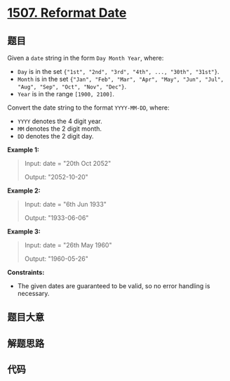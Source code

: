# [1507. Reformat Date](https://leetcode.com/problems/reformat-date/)

## 题目

Given a `date` string in the form `Day Month Year`, where:

  * `Day` is in the set `{"1st", "2nd", "3rd", "4th", ..., "30th", "31st"}`.
  * `Month` is in the set `{"Jan", "Feb", "Mar", "Apr", "May", "Jun", "Jul", "Aug", "Sep", "Oct", "Nov", "Dec"}`.
  * `Year` is in the range `[1900, 2100]`.

Convert the date string to the format `YYYY-MM-DD`, where:

  * `YYYY` denotes the 4 digit year.
  * `MM` denotes the 2 digit month.
  * `DD` denotes the 2 digit day.



**Example 1:**

> Input: date = "20th Oct 2052"
> 
> Output: "2052-10-20"

**Example 2:**

> Input: date = "6th Jun 1933"
> 
> Output: "1933-06-06"

**Example 3:**

> Input: date = "26th May 1960"
> 
> Output: "1960-05-26"

**Constraints:**

  * The given dates are guaranteed to be valid, so no error handling is necessary.


## 题目大意

## 解题思路

## 代码

```javascript

```



